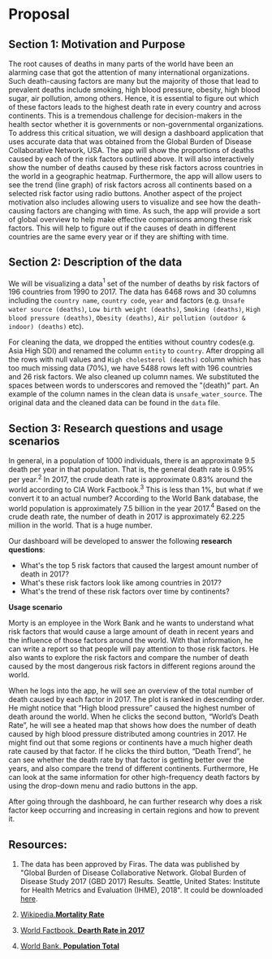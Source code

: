 # Proposal

## Section 1: Motivation and Purpose
The root causes of deaths in many parts of the world have been an alarming case that got the attention of many international organizations. Such death-causing factors are many but the majority of those that lead to prevalent deaths include smoking, high blood pressure, obesity, high blood sugar, air pollution, among others. Hence, it is essential to figure out which of these factors leads to the highest death rate in every country and across continents. This is a tremendous challenge for decision-makers in the health sector whether it is governments or non-governmental organizations. To address this critical situation, we will design a dashboard application that uses accurate data that was obtained from the Global Burden of Disease Collaborative Network, USA. The app will show the proportions of deaths caused by each of the risk factors outlined above. It will also interactively show the number of deaths caused by these risk factors across countries in the world in a geographic heatmap. Furthermore, the app will allow users to see the trend (line graph) of risk factors across all continents based on a selected risk factor using radio buttons.
Another aspect of the project motivation also includes allowing users to visualize and see how the death-causing factors are changing with time. As such, the app will provide a sort of global overview to help make effective comparisons among these risk factors. This will help to figure out if the causes of death in different countries are the same every year or if they are shifting with time.

## Section 2: Description of the data
We will be visualizing a data$^1$ set of the number of deaths by risk factors of 196 countries from 1990 to 2017. The data has 6468 rows and 30 columns including the `country name`, `country code`, `year` and factors (e.g. `Unsafe water source (deaths)`, `Low birth weight (deaths)`, `Smoking (deaths)`, `High blood pressure (deaths)`, `Obesity (deaths)`, `Air pollution (outdoor & indoor) (deaths)` etc). 

For cleaning the data, we dropped the entities without country codes(e.g. Asia High SDI) and renamed the column `entity` to `country`. After dropping all the rows with null values and `High cholesterol (deaths)` column which has too much missing data (70%), we have 5488 rows left with 196 countries and 26 risk factors. We also cleaned up column names. We substituted the spaces between words to underscores and removed the "(death)" part. An example of the column names in the clean data is `unsafe_water_source`. The original data and the cleaned data can be found in the `data` file.


## Section 3: Research questions and usage scenarios

In general, in a population of 1000 individuals, there is an approximate 9.5 death per year in that population. That is, the general death rate is 0.95% per year.$^2$  In 2017, the crude death rate is approximate 0.83% around the world according to CIA Work Factbook.$^3$  This is less than 1%, but what if we convert it to an actual number? According to the World Bank database, the world population is approximately 7.5 billion in the year 2017.$^4$ Based on the crude death rate, the number of death in 2017 is approximately 62.225 million in the world. That is a huge number.
 
Our dashboard will be developed to answer the following **research questions**:

- What's the top 5 risk factors that caused the largest amount number of death in 2017?
- What's these risk factors look like among countries in 2017?
- What's the trend of these risk factors over time by continents?
 
**Usage scenario**
 
Morty is an employee in the Work Bank and he wants to understand what risk factors that would cause a large amount of death in recent years and the influence of those factors around the world. With that information, he can write a report so that people will pay attention to those risk factors. He also wants to explore the risk factors and compare the number of death caused by the most dangerous risk factors in different regions around the world.
 
When he logs into the app, he will see an overview of the total number of death caused by each factor in 2017. The plot is ranked in descending order. He might notice that “High blood pressure” caused the highest number of death around the world. When he clicks the second button, “World’s Death Rate”, he will see a heated map that shows how does the number of death caused by high blood pressure distributed among countries in 2017. He might find out that some regions or continents have a much higher death rate caused by that factor. If he clicks the third button, “Death Trend”, he can see whether the death rate by that factor is getting better over the years, and also compare the trend of different continents. Furthermore, He can look at the same information for other high-frequency death factors by using the drop-down menu and radio buttons in the app.
 
After going through the dashboard, he can further research why does a risk factor keep occurring and increasing in certain regions and how to prevent it. 

## Resources:
1. The data has been approved by Firas. The data was published by "Global Burden of Disease Collaborative Network. Global Burden of Disease Study 2017 (GBD 2017) Results. Seattle, United States: Institute for Health Metrics and Evaluation (IHME), 2018". It could be downloaded [here](https://ourworldindata.org/air-pollution).

2. [Wikipedia.**Mortality Rate**](https://en.wikipedia.org/wiki/Mortality_rate)

3. [World Factbook. **Dearth Rate in 2017**](https://www.cia.gov/library/publications/the-world-factbook/rankorder/2066rank.html)

4. [World Bank. **Population Total**](https://data.worldbank.org/indicator/sp.pop.totl)
